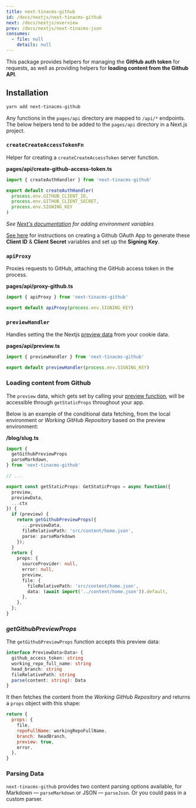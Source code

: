 ```yaml
---
title: next-tinacms-github
id: /docs/nextjs/next-tinacms-github
next: /docs/nextjs/overview
prev: /docs/nextjs/next-tinacms-json
consumes:
  - file: null
    details: null
---
```

This package provides helpers for managing the **GitHub auth token** for requests, as well as
providing helpers for **loading content from the Github API**.

## Installation

```bash
yarn add next-tinacms-github
```

Any functions in the `pages/api` directory are mapped to `/api/*` endpoints. The below helpers tend to be added to the `pages/api` directory in a Next.js project.

### `createCreateAccessTokenFn`

Helper for creating a `createCreateAccessToken` server function.

**pages/api/create-github-access-token.ts**

```js
import { createAuthHandler } from 'next-tinacms-github'

export default createAuthHandler(
  process.env.GITHUB_CLIENT_ID,
  process.env.GITHUB_CLIENT_SECRET,
  process.env.SIGNING_KEY
)
```

_See [Next's documentation](https://nextjs.org/docs/api-reference/next.config.js/environment-variables) for adding environment variables_

[See here](https://tinacms.org/guides/nextjs/github-open-authoring/github-oauth-app) for instructions on creating a Github OAuth App to generate these **Client ID** & **Client Secret** variables and set up the **Signing Key**.

### `apiProxy`

Proxies requests to GitHub, attaching the GitHub access token in the process.

**pages/api/proxy-github.ts**

```ts
import { apiProxy } from 'next-tinacms-github'

export default apiProxy(process.env.SIGNING_KEY)
```

### `previewHandler`

Handles setting the the Nextjs [preview data](https://nextjs.org/docs/advanced-features/preview-mode) from your cookie data.

**pages/api/preview.ts**

```ts
import { previewHandler } from 'next-tinacms-github'

export default previewHandler(process.env.SIGNING_KEY)
```

### Loading content from Github

The `preview` data, which gets set by calling your [preview function](#previewhandler), will be accessible through `getStaticProps` throughout your app.

Below is an example of the conditional data fetching, from the local environment or _Working GitHub Repository_ based on the preview environment:

**/blog/slug.ts**

```ts
import {
  getGithubPreviewProps
  parseMarkdown,
} from 'next-tinacms-github'

// ...

export const getStaticProps: GetStaticProps = async function({
  preview,
  previewData,
  ...ctx
}) {
  if (preview) {
    return getGithubPreviewProps({
      ...previewData,
      fileRelativePath: 'src/content/home.json',
      parse: parseMarkdown
    });
  }
  return {
    props: {
      sourceProvider: null,
      error: null,
      preview,
      file: {
        fileRelativePath: 'src/content/home.json',
        data: (await import('../content/home.json')).default,
      },
    },
  };
}
```

### _getGithubPreviewProps_

The `getGithubPreviewProps` function accepts this preview data:

```ts
interface PreviewData<Data> {
  github_access_token: string
  working_repo_full_name: string
  head_branch: string
  fileRelativePath: string
  parse(content: string): Data
}
```

It then fetches the content from the _Working GitHub Repository_ and returns a `props` object with this shape:

```js
return {
  props: {
    file,
    repoFullName: workingRepoFullName,
    branch: headBranch,
    preview: true,
    error,
  },
}
```

### Parsing Data

`next-tinacms-github` provides two content parsing options available, for Markdown — `parseMarkdown` or JSON — `parseJson`. Or you could pass in a custom parser.

<!-- TODO: add media store info >